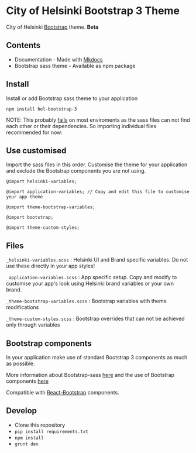 # City of Helsinki Bootstrap 3 Theme

City of Helsinki [Bootstrap](https://getboostrap.com) theme. **Beta**

## Contents

* Documentation - Made with [Mkdocs](http://www.mkdocs.org)
* Bootstrap sass theme - Available as npm package

## Install

Install or add Bootstrap sass theme to your application
```
npm install hel-bootstrap-3
```
NOTE: This probably [fails](https://github.com/City-of-Helsinki/hel-bootstrap-3/issues/10) on most enviroments as the sass files can not find each other or their dependencies. So importing individual files recommended for now:

## Use customised

Import the sass files in this order. Customise the theme for your application and exclude the Bootstrap components you are not using.

```
@import helsinki-variables;

@import application-variables; // Copy and edit this file to customise your app theme

@import theme-bootstrap-variables;

@import bootstrap;

@import theme-custom-styles;
```



## Files

``
_helsinki-variables.scss
``
: Helsinki UI and Brand specific variables. Do not use these directly in your app styles!

``
_application-variables.scss
``
: App specific setup. Copy and modify to customise your app's look using Helsinki brand variables or your own brand.

``
_theme-bootstrap-variables.scss
``
: Bootstrap variables with theme modifications

``
_theme-custom-styles.scss
``
: Bootstrap overrides that can not be achieved only through variables

## Bootstrap components

In your application make use of standard Bootstrap 3 components as much as possible.

More information about Bootstrap-sass [here](https://github.com/twbs/bootstrap-sass) and the use of Bootstrap components [here](http://getbootstrap.com/components/)

Compatible with [React-Bootstrap](https://react-bootstrap.github.io) components.

## Develop

* Clone this repository
* ``pip install requirements.txt``
* ``npm install``
* ``grunt dev``
